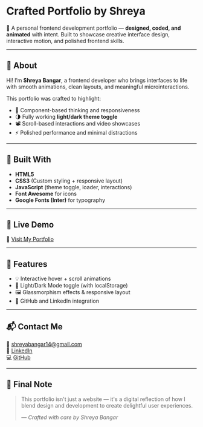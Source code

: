 # Crafted Portfolio by Shreya

🎨 A personal frontend development portfolio — **designed, coded, and animated** with intent. Built to showcase creative interface design, interactive motion, and polished frontend skills.

---

## 🧠 About

Hi! I’m **Shreya Bangar**, a frontend developer who brings interfaces to life with smooth animations, clean layouts, and meaningful microinteractions.

This portfolio was crafted to highlight:
- 🧩 Component-based thinking and responsiveness
- 🌗 Fully working **light/dark theme toggle**
- 📽️ Scroll-based interactions and video showcases
- ⚡ Polished performance and minimal distractions
  
---

## 🔧 Built With

- **HTML5**
- **CSS3** (Custom styling + responsive layout)
- **JavaScript** (theme toggle, loader, interactions)
- **Font Awesome** for icons
- **Google Fonts (Inter)** for typography

---

## 🚀 Live Demo

🔗 [Visit My Portfolio](https://1drv.ms/v/c/42b81501b1797d5b/ETNtJK6-lIRCv5lGGM6Sar8BFH2Ch-KpxZ4fYR3-FTdMBg?e=sOlRm4)

---

## 📂 Features

- 💡 Interactive hover + scroll animations
- 🌙 Light/Dark Mode toggle (with localStorage)
- 🖼️ Glassmorphism effects & responsive layout
- 🔗 GitHub and LinkedIn integration

---

## 📬 Contact Me

📧 [shreyabangar14@gmail.com](mailto:shreyabangar14@gmail.com)  
🔗 [LinkedIn](https://linkedin.com/in/shreyabangar)  
💻 [GitHub](https://github.com/shreyabangar)

---

## 🏁 Final Note

> This portfolio isn't just a website — it's a digital reflection of how I blend design and development to create delightful user experiences.  
>  
> — *Crafted with care by Shreya Bangar*
